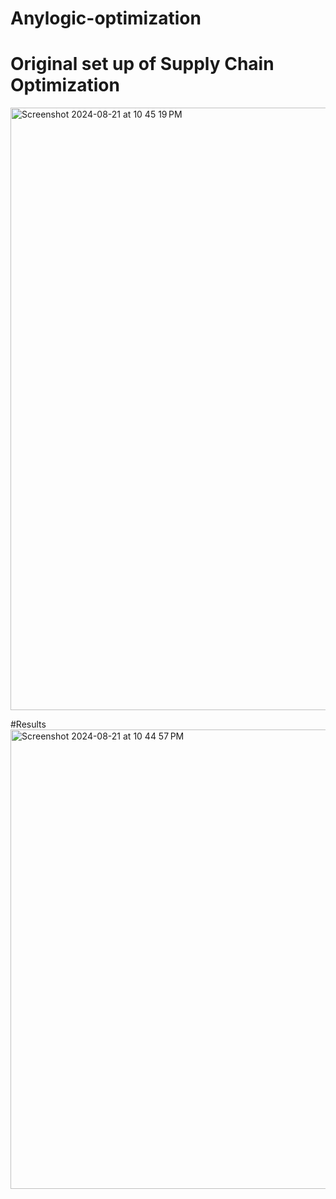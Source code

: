 # Anylogic-optimization
# Original set up of Supply Chain Optimization
<img width="964" alt="Screenshot 2024-08-21 at 10 45 19 PM" src="https://github.com/user-attachments/assets/23d97820-33cb-4957-9ac3-f866cda6790b">

#Results
<img width="735" alt="Screenshot 2024-08-21 at 10 44 57 PM" src="https://github.com/user-attachments/assets/dcbf54e7-e46e-4ee2-a3b5-f74e1a9b1caa">
